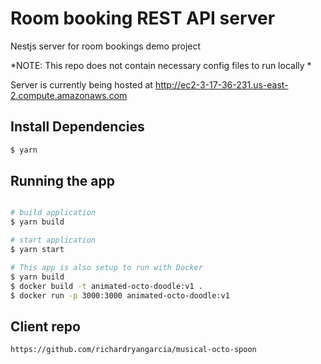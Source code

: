 # Room booking REST API server
Nestjs server for room bookings demo project

*NOTE: This repo does not contain necessary config files to run locally *

Server is currently being hosted at http://ec2-3-17-36-231.us-east-2.compute.amazonaws.com

## Install Dependencies

```bash
$ yarn
```

## Running the app

```bash

# build application
$ yarn build

# start application
$ yarn start

# This app is also setup to run with Docker
$ yarn build  
$ docker build -t animated-octo-doodle:v1 .
$ docker run -p 3000:3000 animated-octo-doodle:v1

```

## Client repo 
`https://github.com/richardryangarcia/musical-octo-spoon `
